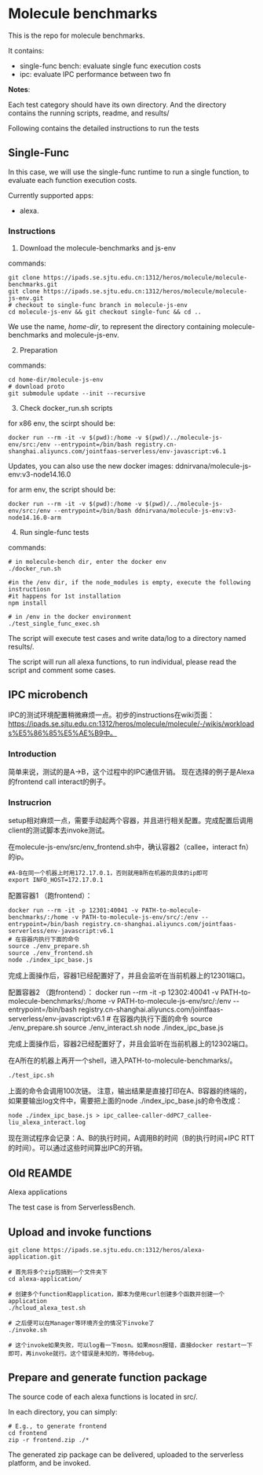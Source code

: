 # Molecule benchmarks

This is the repo for molecule benchmarks.

It contains:
- single-func bench: evaluate single func execution costs
- ipc: evaluate IPC performance between two fn


**Notes**:

Each test category should have its own directory.
And the directory contains the running scripts, readme, and results/




Following contains the detailed instructions to run the tests

## Single-Func

In this case, we will use the single-func runtime to run a single function, to evaluate each function execution costs.

Currently supported apps:
- alexa.

### Instructions

1. Download the molecule-benchmarks and js-env

commands:

	git clone https://ipads.se.sjtu.edu.cn:1312/heros/molecule/molecule-benchmarks.git
	git clone https://ipads.se.sjtu.edu.cn:1312/heros/molecule/molecule-js-env.git
	# checkout to single-func branch in molecule-js-env
	cd molecule-js-env && git checkout single-func && cd ..

We use the name, *home-dir*, to represent the directory containing molecule-benchmarks and molecule-js-env.

2. Preparation

commands:

	cd home-dir/molecule-js-env
	# download proto
	git submodule update --init --recursive

3. Check docker_run.sh scripts

for x86 env, the scirpt should be:

	docker run --rm -it -v $(pwd):/home -v $(pwd)/../molecule-js-env/src:/env --entrypoint=/bin/bash registry.cn-shanghai.aliyuncs.com/jointfaas-serverless/env-javascript:v6.1

Updates, you can also use the new docker images: ddnirvana/molecule-js-env:v3-node14.16.0

for arm env, the script should be:

	docker run --rm -it -v $(pwd):/home -v $(pwd)/../molecule-js-env/src:/env --entrypoint=/bin/bash ddnirvana/molecule-js-env:v3-node14.16.0-arm


4. Run single-func tests

commands:


	# in molecule-bench dir, enter the docker env
	./docker_run.sh

	#in the /env dir, if the node_modules is empty, execute the following instructiosn
	#it happens for 1st installation
	npm install

	# in /env in the docker environment
	./test_single_func_exec.sh

The script will execute test cases and write data/log to a directory named results/.

The script will run all alexa functions, to run individual, please read the script and comment some cases.





## IPC microbench

IPC的测试环境配置稍微麻烦一点。初步的instructions在wiki页面：https://ipads.se.sjtu.edu.cn:1312/heros/molecule/molecule/-/wikis/workloads%E5%86%85%E5%AE%B9中。

### Introduction

简单来说，测试的是A->B，这个过程中的IPC通信开销。
现在选择的例子是Alexa的frontend call interact的例子。


### Instrucrion

setup相对麻烦一点，需要手动起两个容器，并且进行相关配置。完成配置后调用client的测试脚本去invoke测试。

在molecule-js-env/src/env_frontend.sh中，确认容器2（callee，interact fn）的ip。

	#A-B在同一个机器上时用172.17.0.1，否则就用B所在机器的具体的ip即可
	export INFO_HOST=172.17.0.1


配置容器1 （跑frontend）：

	docker run --rm -it -p 12301:40041 -v PATH-to-molecule-benchmarks/:/home -v PATH-to-molecule-js-env/src/:/env --entrypoint=/bin/bash registry.cn-shanghai.aliyuncs.com/jointfaas-serverless/env-javascript:v6.1
	# 在容器内执行下面的命令
	source ./env_prepare.sh
	source ./env_frontend.sh
	node ./index_ipc_base.js

完成上面操作后，容器1已经配置好了，并且会监听在当前机器上的12301端口。

配置容器2 （跑frontend）：
	docker run --rm -it -p 12302:40041 -v PATH-to-molecule-benchmarks/:/home -v PATH-to-molecule-js-env/src/:/env --entrypoint=/bin/bash registry.cn-shanghai.aliyuncs.com/jointfaas-serverless/env-javascript:v6.1
	# 在容器内执行下面的命令
	source ./env_prepare.sh
	source ./env_interact.sh
	node ./index_ipc_base.js


完成上面操作后，容器2已经配置好了，并且会监听在当前机器上的12302端口。

在A所在的机器上再开一个shell，进入PATH-to-molecule-benchmarks/。

	./test_ipc.sh

上面的命令会调用100次链。
注意，输出结果是直接打印在A、B容器的终端的，如果要输出log文件中，需要把上面的node ./index_ipc_base.js的命令改成：

	node ./index_ipc_base.js > ipc_callee-caller-ddPC7_callee-liu_alexa_interact.log

现在测试程序会记录：A、B的执行时间，A调用B的时间（B的执行时间+IPC RTT的时间）。可以通过这些时间算出IPC的开销。





## Old REAMDE
Alexa applications

The test case is from ServerlessBench.


## Upload and invoke functions

	git clone https://ipads.se.sjtu.edu.cn:1312/heros/alexa-application.git

	# 首先将多个zip包搞到一个文件夹下
	cd alexa-application/

	# 创建多个function和application，脚本为使用curl创建多个函数并创建一个application
	./hcloud_alexa_test.sh

	# 之后便可以在Manager等环境齐全的情况下invoke了
	./invoke.sh

	# 这个invoke如果失败，可以log看一下mosn。如果mosn报错，直接docker restart一下即可，再invoke就行。这个错误是未知的，等待debug。


## Prepare and generate function package

The source code of each alexa functions is located in src/.

In each directory, you can simply:

	# E.g., to generate frontend
	cd frontend
	zip -r frontend.zip ./*


The generated zip package can be delivered, uploaded to the serverless platform, and be invoked.




